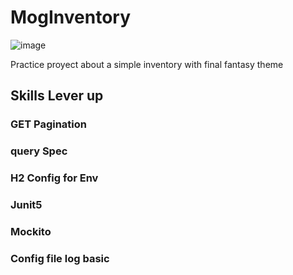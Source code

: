 # MogInventory
![image](https://github.com/user-attachments/assets/67dbc81a-8ce6-41d6-89d1-3e6c2e8dd1c5)


Practice proyect about a simple inventory with final fantasy theme


## Skills Lever up
### GET Pagination
### query Spec
### H2 Config for Env
### Junit5
### Mockito
### Config file log basic


